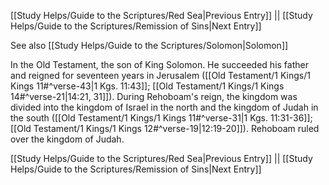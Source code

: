 [[Study Helps/Guide to the Scriptures/Red Sea|Previous Entry]]  ||  [[Study Helps/Guide to the Scriptures/Remission of Sins|Next Entry]]

 See also [[Study Helps/Guide to the Scriptures/Solomon|Solomon]]

 In the Old Testament, the son of King Solomon. He succeeded his father and reigned for seventeen years in Jerusalem ([[Old Testament/1 Kings/1 Kings 11#^verse-43|1 Kgs. 11:43]]; [[Old Testament/1 Kings/1 Kings 14#^verse-21|14:21, 31]]). During Rehoboam's reign, the kingdom was divided into the kingdom of Israel in the north and the kingdom of Judah in the south ([[Old Testament/1 Kings/1 Kings 11#^verse-31|1 Kgs. 11:31-36]]; [[Old Testament/1 Kings/1 Kings 12#^verse-19|12:19-20]]). Rehoboam ruled over the kingdom of Judah.

[[Study Helps/Guide to the Scriptures/Red Sea|Previous Entry]]  ||  [[Study Helps/Guide to the Scriptures/Remission of Sins|Next Entry]]